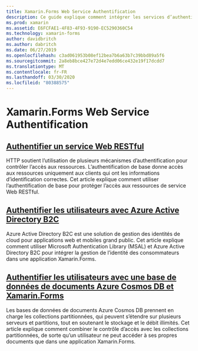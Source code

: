 ```yaml
---
title: Xamarin.Forms Web Service Authentification
description: Ce guide explique comment intégrer les services d’authentification dans une application Xamarin.Forms pour permettre aux utilisateurs de partager un backend tout en n’ayant accès qu’à leurs propres données.
ms.prod: xamarin
ms.assetid: E6FCFAE1-4F83-4F93-9190-EC5290360C54
ms.technology: xamarin-forms
author: davidbritch
ms.author: dabritch
ms.date: 06/27/2019
ms.openlocfilehash: c3ad061953b08ef12bea7b6a63b7c39bbd89a5f6
ms.sourcegitcommit: 2a8eb8bce427e72d4e7edd06ce432e19f17dcdd7
ms.translationtype: MT
ms.contentlocale: fr-FR
ms.lasthandoff: 03/30/2020
ms.locfileid: "80388575"
---
```

# <a name="xamarinforms-web-service-authentication"></a>Xamarin.Forms Web Service Authentification

## <a name="authenticate-a-restful-web-service"></a>[Authentifier un service Web RESTful](rest.md)

HTTP soutient l’utilisation de plusieurs mécanismes d’authentification pour contrôler l’accès aux ressources. L’authentification de base donne accès aux ressources uniquement aux clients qui ont les informations d’identification correctes. Cet article explique comment utiliser l’authentification de base pour protéger l’accès aux ressources de service Web RESTful.

## <a name="authenticate-users-with-azure-active-directory-b2c"></a>[Authentifier les utilisateurs avec Azure Active Directory B2C](azure-ad-b2c.md)

Azure Active Directory B2C est une solution de gestion des identités de cloud pour applications web et mobiles grand public. Cet article explique comment utiliser Microsoft Authentication Library (MSAL) et Azure Active Directory B2C pour intégrer la gestion de l’identité des consommateurs dans une application Xamarin.Forms.

## <a name="authenticate-users-with-an-azure-cosmos-db-document-database-and-xamarinforms"></a>[Authentifier les utilisateurs avec une base de données de documents Azure Cosmos DB et Xamarin.Forms](azure-cosmosdb-auth.md)

Les bases de données de documents Azure Cosmos DB prennent en charge les collections partitionnées, qui peuvent s’étendre sur plusieurs serveurs et partitions, tout en soutenant le stockage et le débit illimités. Cet article explique comment combiner le contrôle d’accès avec les collections partitionnées, de sorte qu’un utilisateur ne peut accéder à ses propres documents que dans une application Xamarin.Forms.
